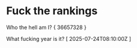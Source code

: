 # Fuck the rankings

Who the hell am I?
{ 36657328 }

What fucking year is it?
[ 2025-07-24T08:10:00Z ]
